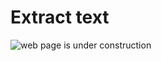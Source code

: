 # Extract text

![web page is under construction](https://docimages.blob.core.chinacloudapi.cn/images/commingsoon20210514.jpg)
